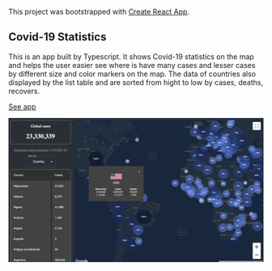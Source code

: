 This project was bootstrapped with [Create React App](https://github.com/facebook/create-react-app).

## Covid-19 Statistics

This is an app built by Typescript. It shows Covid-19 statistics on the map and helps the user easier see where is have many cases and lesser cases by different size and color markers on the map. The data of countries also displayed by the list table and are sorted from hight to low by cases, deaths, recovers.

[See app](https://covid19statistic.herokuapp.com)

![mockup one](public/screen_shot.png)


